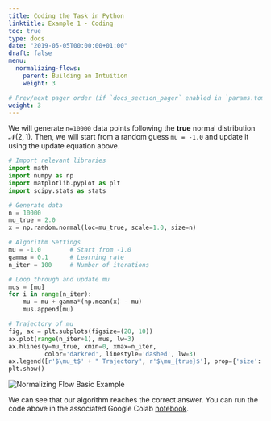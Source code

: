 ```yaml
---
title: Coding the Task in Python
linktitle: Example 1 - Coding
toc: true
type: docs
date: "2019-05-05T00:00:00+01:00"
draft: false
menu:
  normalizing-flows:
    parent: Building an Intuition
    weight: 3

# Prev/next pager order (if `docs_section_pager` enabled in `params.toml`)
weight: 3
---
```


We will generate `n=10000` data points following the **true** normal distribution $\mathcal{N}(2, 1)$. Then, we will start from a random guess `mu = -1.0` and update it using the update equation above.

```python
# Import relevant libraries
import math
import numpy as np
import matplotlib.pyplot as plt
import scipy.stats as stats

# Generate data
n = 10000
mu_true = 2.0
x = np.random.normal(loc=mu_true, scale=1.0, size=n)

# Algorithm Settings
mu = -1.0        # Start from -1.0
gamma = 0.1      # Learning rate
n_iter = 100     # Number of iterations

# Loop through and update mu
mus = [mu]
for i in range(n_iter):
    mu = mu + gamma*(np.mean(x) - mu)
    mus.append(mu)

# Trajectory of mu
fig, ax = plt.subplots(figsize=(20, 10))
ax.plot(range(n_iter+1), mus, lw=3)
ax.hlines(y=mu_true, xmin=0, xmax=n_iter, 
          color='darkred', linestyle='dashed', lw=3)
ax.legend([r'$\mu_t$' + " Trajectory", r'$\mu_{true}$'], prop={'size': 29})
plt.show()
```

![Normalizing Flow Basic Example](/nf_trajectory_basic.png)

We can see that our algorithm reaches the correct answer. You can run the code above in the associated Google Colab [notebook](https://colab.research.google.com/drive/130TqlFL0levhIhfYvPm6G4c_HTREU32e?usp=sharing).



